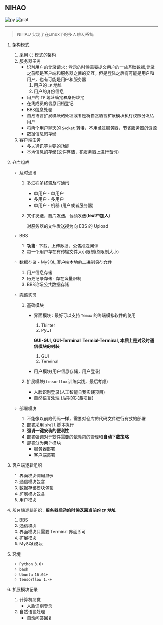 ## NIHAO

![py](https://img.shields.io/badge/python-3.6.1-red.svg?style=plastic)  ![plat](https://img.shields.io/badge/platform-Ubuntu16.04-red.svg?style=plastic)

---

>NIHAO 实现了在Linux下的多人聊天系统

1. 架构模式

   1. 采用 `CS` 模式的架构
   2. 服务器任务
      * 识别用户的登录请求 : 登录的时候需要提交用户的一些基础数据,登录之前都是客户端和服务器之间的交互，但是登陆之后有可能是用户和用户，也有可能是用户和服务器
        1. 用户的 `IP` 地址
        2. 用户的身份信息
      * 用户的 `IP` 地址确定和身份绑定
      * 在线成员的信息归档登记
      * BBS信息处理
      * 自然语言扩展模块的处理或者是将自然语言扩展模块执行权限分发给用户
      * 将两个用户聊天的 `Socket` 转接，不用经过服务器，节省服务器的资源
      * 数据信息的存储
   3. 客户端任务
      * 多人通讯等主要的功能
      * 本地信息的存储(文件存储，在服务器上进行备份)

2. 仓库组成

   * 及时通讯

     1. 多进程多终端及时通讯
        * 单用户 - 单用户
        * 多用户 - 多用户
        * 单用户 - 机器 (用户或者服务器)

     2. 文件发送，图片发送，音频发送(**text中加入**)

        对服务器的文件发送视为向 BBS 的 Upload

   * BBS

     1. **功能** : 下载，上传数据，公告推送阅读
     2. 每一个用户存在有传输文件大小限制(总限制大小)

   * 数据存储 - MySQL,客户端本地的二进制保存文件

     1. 用户信息存储
     2. 历史记录存储 : 存在容量限制
     3. BBS论坛公共数据存储

   * 完整实现
     1. 基础模块

        * 界面模块 : 最好可以支持 `Temux` 的终端模拟软件的使用

          1. Tkinter
          2. PyQT

          **GUI-GUI, GUI-Terminal, Termial-Terminal, 本质上是对及时通信模块的封装**

          1. GUI
          2. Terminal

        * 用户模块(用户信息存储，用户登录)

     2. 扩展模块(`tensorflow` 训练实践，最后考虑)
        * 人脸识别登录(人工智能自我实践项目)
        * 自然语言处理 (后期的兴趣项目) 

   * 部署模块

     1. 不能像以前的代码一样，需要对仓库的代码文件进行有效的部署
     2. 部署采用 `shell` 脚本执行
     3. **强调一键安装的便利性**
     4. 部署强调对于软件需要的依赖包的管理和**自动下载策略**
     5. 部署分为两个模块 
        * 服务器部署
        * 客户端部署

3. 客户端逻辑组织

   1. 界面模块调用显示
   2. 通信模块包含
   3. 数据存储模块包含
   4. 扩展模块包含
   5. 用户模块

4. 服务端逻辑组织 : **服务器启动的时候返回当前的 `IP` 地址**

   1. BBS
   2. 通信模块
   3. 界面模块只需要 Terminal 界面即可
   4. 扩展模块
   5. MySQL模块

5. 环境

   * `Python 3.6+`
   * `bash`
   * `Ubuntu 16.04+`
   * `tensorflow 1.4+`

6. 扩展模块记录
   1. 计算机视觉
      * 人脸识别登录
   2. 自然语言处理
      * 自动问答回复	